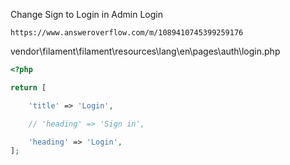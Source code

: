 Change Sign to Login in Admin Login

```
https://www.answeroverflow.com/m/1089410745399259176
```

vendor\filament\filament\resources\lang\en\pages\auth\login.php

```php
<?php

return [

    'title' => 'Login',

    // 'heading' => 'Sign in',

    'heading' => 'Login',
];
```